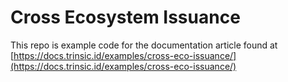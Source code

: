 # Cross Ecosystem Issuance

This repo is example code for the documentation article found at [https://docs.trinsic.id/examples/cross-eco-issuance/](https://docs.trinsic.id/examples/cross-eco-issuance/)
